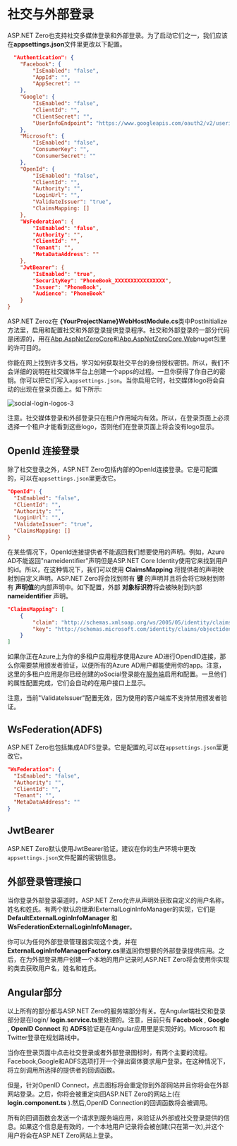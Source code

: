 # 社交与外部登录

ASP.NET Zero也支持社交多媒体登录和外部登录。为了启动它们之一，我们应该在**appsettings.json**文件里更改以下配置。

```json
  "Authentication": {
    "Facebook": {
        "IsEnabled": "false",
        "AppId": "",
        "AppSecret": ""
    },
    "Google": {
        "IsEnabled": "false",
        "ClientId": "",
        "ClientSecret": "",
        "UserInfoEndpoint": "https://www.googleapis.com/oauth2/v2/userinfo"
    },
    "Microsoft": {
        "IsEnabled": "false",
        "ConsumerKey": "",
        "ConsumerSecret": ""
    },
    "OpenId": {
        "IsEnabled": "false",
        "ClientId": "",
        "Authority": "",
        "LoginUrl": "",
        "ValidateIssuer": "true",
        "ClaimsMapping: []
    },
    "WsFederation": {
        "IsEnabled": "false",
        "Authority": "",
        "ClientId": "",
        "Tenant": "",
        "MetaDataAddress": ""
    },
    "JwtBearer": {
        "IsEnabled": "true",
        "SecurityKey": "PhoneBook_XXXXXXXXXXXXXXXX",
        "Issuer": "PhoneBook",
        "Audience": "PhoneBook"
    }
}
```

ASP.NET Zeroz在 **{YourProjectName}WebHostModule.cs**类中PostInitialize方法里，启用和配置社交和外部登录提供登录程序。社交和外部登录的一部分代码是闭源的，用在[Abp.AspNetZeroCore](https://www.nuget.org/packages/Abp.AspNetZeroCore)和[Abp.AspNetZeroCore.Web](https://www.nuget.org/packages/Abp.AspNetZeroCore.Web)nuget包里的许可目的。

你能在网上找到许多文档，学习如何获取社交平台的身份授权密钥。所以，我们不会详细的说明在社交媒体平台上创建一个apps的过程。一旦你获得了你自己的密钥。你可以把它们写入`appsettings.json`。当你启用它时，社交媒体logo将会自动的出现在登录页面上。如下所示:

![social-login-logos-3](/images/aspnetzero/social-login-logos-3.png)

注意。社交媒体登录和外部登录只在租户作用域内有效。所以，在登录页面上必须选择一个租户才能看到这些logo，否则他们在登录页面上将会没有logo显示。

## OpenId 连接登录

除了社交登录之外，ASP.NET Zero包括内部的OpenId连接登录。它是可配置的，可以在`appsettings.json`里更改它。

```json
"OpenId": {
  "IsEnabled": "false",
  "ClientId": "",
  "Authority": "",
  "LoginUrl": "",
  "ValidateIssuer": "true",
  "ClaimsMapping: []
}
```

在某些情况下，OpenId连接提供者不能返回我们想要使用的声明。例如，Azure AD不能返回"nameidentifier"声明但是ASP.NET Core Identity使用它来找到用户的id。所以，在这种情况下，我们可以使用 **ClaimsMapping** 将提供者的声明映射到自定义声明。ASP.NET Zero将会找到带有 **键** 的声明并且将会将它映射到带有 **声明值**的内部声明中。如下配置，外部 **对象标识符**将会被映射到内部 **nameidentifier** 声明。

```json
"ClaimsMapping": [
    {
        "claim": "http://schemas.xmlsoap.org/ws/2005/05/identity/claims/nameidentifier",
        "key": "http://schemas.microsoft.com/identity/claims/objectidentifier"
    }
]
```

如果你正在Azure上为你的多租户应用程序使用Azure AD进行OpendID连接，那么你需要禁用颁发者验证，以便所有的Azure AD用户都能使用你的app。注意，这里的多租户应用是你已经创建的oSocial登录能在[服务端](https://docs.aspnetzero.com/en/aspnet-core-angular/latest/Features-Mvc-Core-Social-Logins)启用和配置。一旦他们的属性配置完成，它们会自动的在用户接口上显示。

注意，当前"ValidateIssuer"配置无效，因为使用的客户端库不支持禁用颁发者验证。

## WsFederation(ADFS)

ASP.NET Zero也包括集成ADFS登录。它是配置的,可以在`appsettings.json`里更改它。

```json
"WsFederation": {
  "IsEnabled": "false",
  "Authority": "",
  "ClientId": "",
  "Tenant": "",
  "MetaDataAddress": ""
}
```

## JwtBearer

ASP.NET Zero默认使用JwtBearer验证。建议在你的生产环境中更改`appsettings.json`文件配置的密钥信息。

## 外部登录管理接口

当你登录外部登录渠道时，ASP.NET Zero允许从声明处获取自定义的用户名称，姓名和姓氏。有两个默认的继承IExternalLoginInfoManager的实现，它们是 **DefaultExternalLoginInfoManager** 和 **WsFederationExternalLoginInfoManager**。

你可以为任何外部登录管理器实现这个类，并在 **ExternalLoginInfoManagerFactory.cs**里返回你想要的外部登录提供应用。之后，在为外部登录用户创建一个本地的用户记录时,ASP.NET Zero将会使用你实现的类去获取用户名，姓名和姓氏。

## Angular部分

以上所有的部分都与ASP.NET Zero的服务端部分有关。在Angular端社交和登录部分是在login/ **login.service.ts**里处理的。注意，目前只有 **Facebook** , **Google** , **OpenID Connect** 和 **ADFS**验证是在Angular应用里是实现好的。Microsoft 和 Twitter登录在规划路线中。

当你在登录页面中点击社交登录或者外部登录图标时，有两个主要的流程。Facebook,Google和ADFS选项打开一个弹出窗体要求用户登录。在这种情况下，将立刻调用所选择的提供者的回调函数。

但是，针对OpenID Connect，点击图标将会重定你到外部网站并且你将会在外部网站登录。之后，你将会被重定向回ASP.NET Zero的网站上(在**login.component.ts** ).然后,OpenID Connection的回调函数将会被调用。

所有的回调函数会发送一个请求到服务端应用，来验证从外部或社交登录提供的信息。如果这个信息是有效的，一个本地用户记录将会被创建(只在第一次),并这个用户将会在ASP.NET Zero网站上登录。
